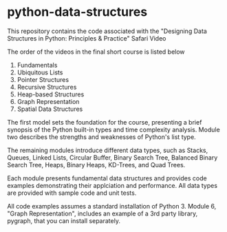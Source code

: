 # python-data-structures
This repository contains the code associated with the "Designing Data Structures in Python: Principles &amp; Practice" Safari Video

The order of the videos in the final short course is listed below

   1. Fundamentals
   2. Ubiquitous Lists
   3. Pointer Structures
   4. Recursive Structures
   5. Heap-based Structures
   6. Graph Representation
   7. Spatial Data Structures

The first model sets the foundation for the course, presenting a brief
synopsis of the Python built-in types and time complexity analysis. Module
two describes the strengths and weaknesses of Python's list type.

The remaining modules introduce different data types, such as Stacks,
Queues, Linked Lists, Circular Buffer, Binary Search Tree, Balanced Binary
Search Tree, Heaps, Binary Heaps, KD-Trees, and Quad Trees.

Each module presents fundamental data structures and provides code examples
demonstrating their applciation and performance. All data types are
provided with sample code and unit tests.

All code examples assumes a standard installation of Python 3.  Module 6,
"Graph Representation", includes an example of a 3rd party library,
pygraph, that you can install separately.
